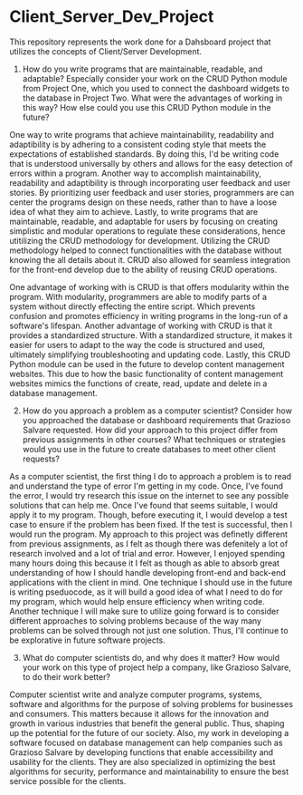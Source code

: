 # Client_Server_Dev_Project
This repository represents the work done for a Dahsboard project that utilizes the concepts of Client/Server Development.

1. How do you write programs that are maintainable, readable, and adaptable? Especially consider your work on the CRUD Python module from Project One, which you used to connect the dashboard widgets to the database in Project Two. What were the advantages of working in this way? How else could you use this CRUD Python module in the future?

One way to write programs that achieve maintainability, readability and adaptibility is by adhering to a consistent coding style that meets the expectations of established standards. By doing this, I'd be writing code that is understood universally by others and allows for the easy detection of errors within a program. Another way to accomplish maintainability, readability and adaptibility is through incorporating user feedback and user stories. By prioritizing user feedback and user stories, programmers are can center the programs design on these needs, rather than to have a loose idea of what they aim to achieve. Lastly, to write programs that are maintainable, readable, and adaptable for users by focusing on creating simplistic and modular operations to regulate these considerations, hence utitilizing the CRUD methodology for development. Utilizing the CRUD methodology helped to connect functionalities with the database without knowing the all details about it. CRUD also allowed for seamless integration for the front-end develop due to the ability of reusing CRUD operations. 

One advantage of working with is CRUD is that offers modularity within the program. With modularity, programmers are able to modify parts of a system without directly effecting the entire script. Which prevents confusion and promotes efficiency in writing programs in the long-run of a software's lifespan. Another advantage of working with CRUD is that it provides a standardized structure. With a standardized structure, it makes it easier for users to adapt to the way the code is structured and used, ultimately simplifying troubleshooting and updating code. Lastly, this CRUD Python module can be used in the future to develop content management websites. This due to how the basic functionality of content management websites mimics the functions of create, read, update and delete in a database management. 
   
2. How do you approach a problem as a computer scientist? Consider how you approached the database or dashboard requirements that Grazioso Salvare requested. How did your approach to this project differ from previous assignments in other courses? What techniques or strategies would you use in the future to create databases to meet other client requests?

As a computer scientist, the first thing I do to approach a problem is to read and understand the type of error I'm getting in my code. Once, I've found the error, I would try research this issue on the internet to see any possible solutions that can help me. Once I've found that seems suitable, I would apply it to my program. Though, before executing it, I would develop a test case to ensure if the problem has been fixed. If the test is successful, then I would run the program. My approach to this project was definetly different from previous assignments, as I felt as though there was defenitely a lot of research involved and a lot of trial and error. However, I enjoyed spending many hours doing this because it I felt as though as able to absorb great understanding of how I should handle developing front-end and back-end applications with the client in mind. One technique I should use in the future is writing pseduocode, as it will build a good idea of what I need to do for my program, which would help ensure efficiency when writing code. Another technique I will make sure to utilize going forward is to consider different approaches to solving problems because of the way many problems can be solved through not just one solution. Thus, I'll continue to be explorative in future software projects.


3. What do computer scientists do, and why does it matter? How would your work on this type of project help a company, like Grazioso Salvare, to do their work better?

Computer scientist write and analyze computer programs, systems, software and algorithms for the purpose of solving problems for businesses and consumers. This matters because it allows for the innovation and growth in various industries that benefit the general public. Thus, shaping up the potential for the future of our society. Also, my work in developing a software focused on database management can help companies such as Grazioso Salvare by developing functions that enable accessibility and usability for the clients. They are also specialized in optimizing the best algorithms for security, performance and maintainability to ensure the best service possible for the clients. 
